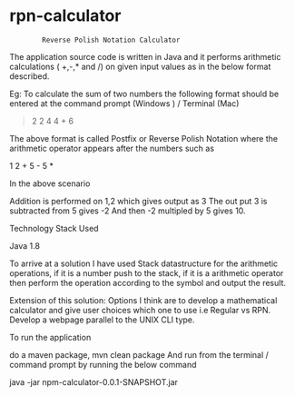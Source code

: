 # rpn-calculator
            Reverse Polish Notation Calculator

The application source code is written in Java and it performs arithmetic calculations ( +,-,* and /) on  given input values as in the below format described.

Eg: To calculate the sum of two numbers the following format should be entered at the command prompt (Windows ) / Terminal (Mac)

> 2
2
>4
4
>+
6

The above format is called Postfix or Reverse Polish Notation where the arithmetic operator appears after the numbers such as

1 2 + 5 - 5 *

In the above scenario

Addition is performed on 1,2 which gives output as 3
The out put 3 is subtracted from 5 gives -2
And then -2 multipled by 5 gives 10.

Technology Stack Used

Java 1.8


To arrive at a solution I have used Stack datastructure for the arithmetic operations, if it is a number push to the stack, if it is a arithmetic operator then perform the operation according to the symbol and output the result.

Extension of this solution: Options I think are to develop a mathematical calculator and give user choices which one to use i.e Regular vs RPN.
Develop a webpage parallel to the UNIX CLI type.

To run the application 

do a maven package, mvn clean package
And run from the terminal / command prompt by running the below command

java -jar npm-calculator-0.0.1-SNAPSHOT.jar




